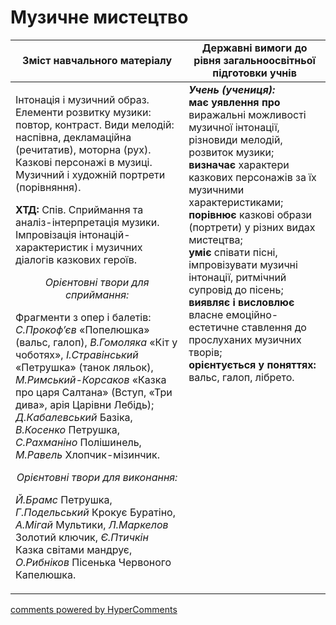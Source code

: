 <div id="hypercomments_widget" class="js-hypercomments-widget invisible"></div>

Музичне мистецтво
=============================================

<table>
  <tr>
    <td width="55%" align="center"><b>Зміст навчального матеріалу</b></td>
    <td width="45%" align="center"><b>Державні вимоги до рівня загальноосвітньої підготовки учнів</b></td>
  </tr>
<tbody>
  <tr>
    <td width="55%" style="vertical-align:top !important;">
<p>Інтонація і музичний образ. Елементи розвитку  музики: повтор, контраст. Види  мелодій: наспівна, декламаційна (речитатив), моторна (рух). Казкові персонажі в музиці. Музичний і художній портрети (порівняння).</p>
<p><b>ХТД:</b> Спів. Сприймання та аналіз-інтерпретація музики. Імпровізація інтонацій-характеристик і музичних діалогів казкових героїв.</p> 
<center><i>Орієнтовні твори для сприймання:</i></center>
<p>Фрагменти з опер і балетів: <i>С.Прокоф’єв</i> «Попелюшка» (вальс, галоп), <i>В.Гомоляка</i> «Кіт у чоботях», <i>І.Стравінський</i> «Петрушка» (танок ляльок), <i>М.Римський-Корсаков</i> «Казка про царя Салтана» (Вступ, «Три дива», арія Царівни Лебідь); <i>Д.Кабалевський</i> Базіка, <i>В.Косенко</i> Петрушка, <i>С.Рахманіно</i> Полішинель, <i>М.Равель</i> Хлопчик-мізинчик.</p>
<center><i>Орієнтовні твори для виконання:</i></center>
<p><i>Й.Брамс</i> Петрушка, <i>Г.Подельський</i> Крокує Буратіно, <i>А.Мігай</i> Мультики, <i>Л.Маркелов</i> Золотий ключик, <i>Є.Птичкін</i> Казка світами мандрує, <i>О.Рибніков</i>  Пісенька Червоного Капелюшка.</p>
	</td>
<td width="45%" style="vertical-align:top !important;"><b><i>Учень (учениця):</i></b><br>
<b>має уявлення про</b> виражальні можливості музичної інтонації, різновиди мелодій, розвиток музики;<br>
<b>визначає</b> характери казкових персонажів за їх музичними характеристиками;<br>
<b>порівнює</b> казкові образи (портрети) у різних видах мистецтва;<br>
<b>уміє</b> співати пісні, імпровізувати музичні інтонації, ритмічний супровід до пісень;<br>
<b>виявляє і висловлює </b> власне емоційно-естетичне ставлення до прослуханих музичних творів;<br>
<b>орієнтується у поняттях:</b> вальс, галоп, лібрето.<br>
</td>
	</tr>
</tbody>
</table>

<div class="js-hypercomments-container">
<a href="http://hypercomments.com" class="hc-link" title="comments widget">comments powered by HyperComments</a>
</div>